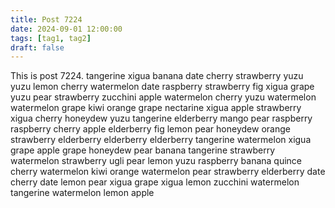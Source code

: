 ```yaml
---
title: Post 7224
date: 2024-09-01 12:00:00
tags: [tag1, tag2]
draft: false
---
```

This is post 7224.
tangerine
xigua
banana
date
cherry
strawberry
yuzu
yuzu
lemon
cherry
watermelon
date
raspberry
strawberry
fig
xigua
grape
yuzu
pear
strawberry
zucchini
apple
watermelon
cherry
yuzu
watermelon
watermelon
grape
kiwi
orange
grape
nectarine
xigua
apple
strawberry
xigua
cherry
honeydew
yuzu
tangerine
elderberry
mango
pear
raspberry
raspberry
cherry
apple
elderberry
fig
lemon
pear
honeydew
orange
strawberry
elderberry
elderberry
elderberry
tangerine
watermelon
xigua
grape
apple
grape
honeydew
pear
banana
tangerine
strawberry
watermelon
strawberry
ugli
pear
lemon
yuzu
raspberry
banana
quince
cherry
watermelon
kiwi
orange
watermelon
pear
strawberry
elderberry
date
cherry
date
lemon
pear
xigua
grape
xigua
lemon
zucchini
watermelon
tangerine
watermelon
lemon
apple

